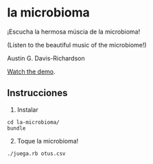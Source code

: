 # la microbioma

¡Escucha la hermosa múscia de la microbioma!

(Listen to the beautiful music of the microbiome!)

Austin G. Davis-Richardson

[Watch the demo](http://www.youtube.com/watch?v=hqQKAPQaUCA).

## Instrucciones

1. Instalar

```
cd la-microbioma/
bundle
```

2. Toque la microbioma!

```
./juega.rb otus.csv
```
